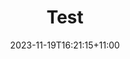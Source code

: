 ---
title: 'Test'
date: 2023-11-19T16:21:15+11:00
draft: false
thumbnail:
    url: /img/sunrise.jpg
    author: Harris Vo
    authorURL: https://unsplash.com/@hoanvokim
    origin: https://unsplash.com/photos/ZX6BPboJrYk
    originName: Unsplash
---